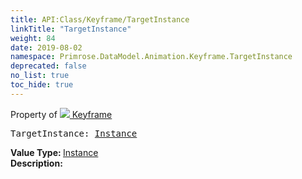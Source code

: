 ```yaml
---
title: API:Class/Keyframe/TargetInstance
linkTitle: "TargetInstance"
weight: 84
date: 2019-08-02
namespace: Primrose.DataModel.Animation.Keyframe.TargetInstance
deprecated: false
no_list: true
toc_hide: true
---
```

Property of <a href="/docs/api-reference/Class/Keyframe"><img src="/icons/silk/film.png"/>&nbsp;Keyframe</a>
<pre class="method-declaration">
TargetInstance: <a class="type" href="/docs/api-reference/Class/Instance">Instance</a></pre>
<b>Value Type: </b>
<a class="type" href="/docs/api-reference/Class/Instance">Instance</a>
<br/>
<b>Description: </b>